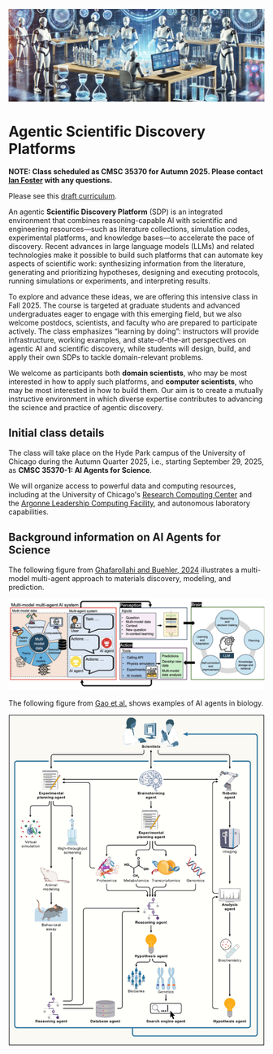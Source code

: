 ![Header images showing scientists](Assets/new_bar.jpg?raw=true "Title")

# Agentic Scientific Discovery Platforms

**NOTE: Class scheduled as CMSC 35370 for Autumn 2025. Please contact [Ian Foster](mailto:foster@uchicago.edu) with any questions.**

Please see this [draft curriculum](curriculum.md).

An agentic **Scientific Discovery Platform** (SDP) is an integrated environment that combines reasoning-capable AI with scientific and engineering resources—such as literature collections, simulation codes, experimental platforms, and knowledge bases—to accelerate the pace of discovery. Recent advances in large language models (LLMs) and related technologies make it possible to build such platforms that can automate key aspects of scientific work: synthesizing information from the literature, generating and prioritizing hypotheses, designing and executing protocols, running simulations or experiments, and interpreting results.

To explore and advance these ideas, we are offering this intensive class in Fall 2025. The course is targeted at graduate students and advanced undergraduates eager to engage with this emerging field, but we also welcome postdocs, scientists, and faculty who are prepared to participate actively. The class emphasizes “learning by doing”: instructors will provide infrastructure, working examples, and state-of-the-art perspectives on agentic AI and scientific discovery, while students will design, build, and apply their own SDPs to tackle domain-relevant problems.

We welcome as participants both **domain scientists**, who may be most interested in how to apply such platforms, and **computer scientists**, who may be most interested in how to build them. Our aim is to create a mutually instructive environment in which diverse expertise contributes to advancing the science and practice of agentic discovery.

## Initial class details

The class will take place on the Hyde Park campus of the University of Chicago during the Autumn Quarter 2025, i.e., starting September 29, 2025, as **CMSC 35370-1: AI Agents for Science**.

We will organize access to powerful data and computing resources, including at the University of Chicago's [Research Computing Center](https://rcc.uchicago.edu) and the [Argonne Leadership Computing Facility](https://alcf.anl.gov), and autonomous laboratory capabilities.

## Background information on AI Agents for Science

The following figure from [Ghafarollahi and Buehler, 2024](https://arxiv.org/pdf/2407.10022) illustrates a multi-model multi-agent approach to materials discovery, modeling, and prediction.

<img src="Assets/Buehler.jpg" alt="Alt Text">

The following figure from [Gao et al.](https://www.cell.com/cell/fulltext/S0092-8674(24)01070-5) shows examples of AI agents in biology.

<img src="Assets/1-s2.0-S0092867424010705-gr1_lrg.jpg" alt="Alt Text">


